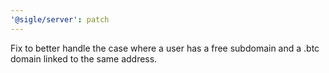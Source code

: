 ```yaml
---
'@sigle/server': patch
---
```


Fix to better handle the case where a user has a free subdomain and a .btc domain linked to the same address.
